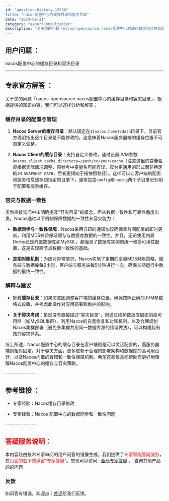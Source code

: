 ```yaml
---
id: "question-history-15796"
title: "nacos配置中心的缓存目录和容灾目录"
date: "2024-06-21"
category: "expertConsultation"
description: "关于您的问题「nacos-opensource nacos配置中心的缓存目录和容灾目录」，根据提供的知识内容，我们可以这样分析和解答：### 缓存目录的配置与管理1. **Nacos Server的缓存目录**：默认固定在`$nacos.home/data`目录下，目前官方说明指出这个目录是不能修改"
---
```


## 用户问题 ： 
 nacos配置中心的缓存目录和容灾目录  

---------------
## 专家官方解答 ：

关于您的问题「nacos-opensource nacos配置中心的缓存目录和容灾目录」，根据提供的知识内容，我们可以这样分析和解答：

### 缓存目录的配置与管理

1. **Nacos Server的缓存目录**：默认固定在`${nacos.home}/data`目录下，目前官方说明指出这个目录是不能修改的。这意味着Nacos服务器端的缓存位置不可自定义调整。

2. **Nacos Client的缓存目录**：支持自定义修改，通过设置JVM参数`-Dnacos.client.cache.directory=/path/to/your/cache`（注意这里的变量名应根据实际情况调整，原参考中变量名可能有误，应为更通用的形式而非特定的`JM.SNAPSHOT.PATH`，后者更倾向于指快照路径）。这样可以让客户端的配置和服务信息缓存到指定的目录下，通常包含`config`和`naming`两个子目录分别用于配置和服务缓存。

### 容灾与数据一致性

虽然直接询问中未明确提及"容灾目录"的概念，但从数据一致性和可靠性角度出发，Nacos通过以下机制保障数据的一致性和容灾能力：

- **数据同步与一致性保障**：Nacos采用自研的通知协议确保集群间配置的即时更新，利用MD5校验保证缓存与数据库数据的一致性。并且，无论使用内置Derby还是外置数据库如MySQL，都强调了数据库实例的统一和高可用性配置，这是实现跨节点数据一致性的基础。

- **定期对账机制**：为应对异常情况，Nacos实施了定期的全量MD5对账策略，服务端与数据库每6小时，客户端与服务端每5分钟进行一次，确保长期运行中数据的最终一致性。

### 解释与建议

- **针对缓存目录**：如果您意图调整客户端的缓存位置，确保按照正确的JVM参数格式设置，并考虑此操作对应用部署和维护的影响。

- **关于容灾考虑**：虽然没有直接描述“容灾目录”，但通过维护数据库层面的高可用性（如MySQL集群）、利用Nacos的自我修复和对账机制，以及合理规划Nacos集群部署（避免多集群共用同一数据库源的错误做法），可以构建起有效的容灾体系。

综上所述，Nacos配置中心的缓存目录在客户端侧是可以灵活配置的，而服务器端则相对固定。对于容灾方面，更多依赖于合理的部署架构和数据库的高可用设计，以及Nacos内置的容错和一致性保障机制。希望这些信息能帮助您更好地理解Nacos配置中心的缓存与容灾策略。


<font color="#949494">---------------</font> 


## 参考链接 ：

* 专家经验：Nacos缓存目录修改 
 
 * 专家经验：Nacos 配置中心的数据同步和一致性问题 


 <font color="#949494">---------------</font> 
 


## <font color="#FF0000">答疑服务说明：</font> 

本内容经由技术专家审阅的用户问答的镜像生成，我们提供了<font color="#FF0000">专家智能答疑服务</font>，在<font color="#FF0000">页面的右下的浮窗”专家答疑“</font>。您也可以访问 : [全局专家答疑](https://answer.opensource.alibaba.com/docs/intro) 。 咨询其他产品的的问题

### 反馈
如问答有错漏，欢迎点：[差评](https://ai.nacos.io/user/feedbackByEnhancerGradePOJOID?enhancerGradePOJOId=15806)给我们反馈。
